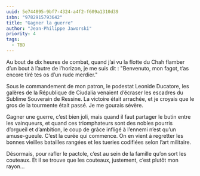 ```yaml
---
uuid: 5e744895-9bf7-4324-a4f2-f609a1310d39
isbn: "9782915793642"
title: "Gagner la guerre"
author: "Jean-Philippe Jaworski"
priority: 4
tags:
  - TBD
---
```


Au bout de dix heures de combat, quand j’ai vu la flotte du Chah flamber d’un bout à l’autre de l’horizon, je me suis dit : "Benvenuto, mon fagot, t’as encore tiré tes os d’un rude merdier."

Sous le commandement de mon patron, le podestat Leonide Ducatore, les galères de la République de Ciudalia venaient d’écraser les escadres du Sublime Souverain de Ressine. La victoire était arrachée, et je croyais que le gros de la tourmente était passé. Je me gourais sévère.

Gagner une guerre, c’est bien joli, mais quand il faut partager le butin entre les vainqueurs, et quand ces triomphateurs sont des nobles pourris d’orgueil et d’ambition, le coup de grâce infligé à l’ennemi n’est qu’un amuse-gueule. C’est la curée qui commence. On en vient à regretter les bonnes vieilles batailles rangées et les tueries codifiées selon l’art militaire.

Désormais, pour rafler le pactole, c’est au sein de la famille qu’on sort les couteaux. Et il se trouve que les couteaux, justement, c’est plutôt mon rayon…
